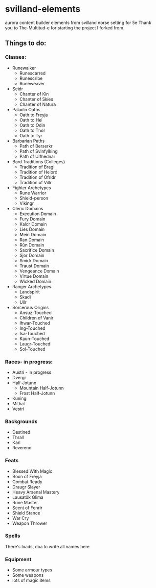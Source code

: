 # svilland-elements
aurora content builder elements from svilland norse setting for 5e
Thank you to The-Multitud-e for starting the project I forked from.

## Things to do:

### Classes:
- Runewalker
	- Runescarred
	- Runescribe
	- Runeweaver
- Seidr
	- Chanter of Kin
	- Chanter of Skies
	- Chanter of Natura
- Paladin Oaths
	- Oath to Freyja
	- Oath to Hel
	- Oath to Odin
	- Oath to Thor
	- Oath to Tyr
- Barbarian Paths
	- Path of Berserkr
	- Path of Svinfylking
	- Path of Ulfhednar
- Bard Traditions (Colleges)
	- Tradition of Bragi
	- Tradition of Helord
	- Tradition of Ofridr
	- Tradition of Villr
- Fighter Archetypes
	- Rune Warrior
	- Shield-person
	- Vikingr
- Cleric Domains
	- Execution Domain
	- Fury Domain
	- Kaldr Domain
	- Lies Domain
	- Mein Domain
	- Ran Domain
	- Rûn Domain
	- Sacrifice Domain
	- Sjor Domain
	- Smidr Domain
	- Traust Domain
	- Vengeance Domain
	- Virtue Domain
	- Wicked Domain
- Ranger Archetypes
	- Landspirit
	- Skadi
	- Ullr
- Sorcerous Origins
	- Ansuz-Touched
	- Children of Vanir
	- Ihwar-Touched
	- Ing-Touched
	- Isa-Touched
	- Kaun-Touched
	- Laugr-Touched
	- Sol-Touched

### Races- in progress:
- Austri - in progress
- Dvergr
- Half-Jotunn
	- Mountain Half-Jotunn
	- Frost Half-Jotunn
- Kuning
- Mithal
- Vestri

### Backgrounds
- Destined
- Thrall
- Karl
- Reverend

### Feats
- Blessed With Magic
- Boon of Freyja
- Combat Ready
- Draugr Slayer
- Heavy Arsenal Mastery
- Lausatök Glima
- Rune Master
- Scent of Fenrir
- Shield Stance
- War Cry
- Weapon Thrower

### Spells
There's loads, cba to write all names here

### Equipment
- Some armour types
- Some weapons
- lots of magic items


